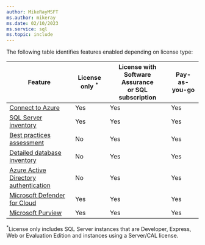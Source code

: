 ```yaml
---
author: MikeRayMSFT
ms.author: mikeray
ms.date: 02/10/2023
ms.service: sql
ms.topic: include
---
```


The following table identifies features enabled depending on license type:

|Feature  |License only <sup>*</sup> |License with Software Assurance<br/>or SQL subscription  |Pay-as-you-go  |
|---------|---------|---------|---------|
|[Connect to Azure](../connect.md) |Yes |Yes |Yes |
|[SQL Server inventory](../overview.md#manage-your-sql-servers-at-scale-from-a-single-point-of-control)|Yes |Yes |Yes |
|[Best practices assessment](../assess.md) |No |Yes |Yes |
|[Detailed database inventory](../view-databases.md#inventory-databases) |No |Yes |Yes |
|[Azure Active Directory authentication](../../../relational-databases/security/authentication-access/azure-ad-authentication-sql-server-overview.md) |No |Yes |Yes |
|[Microsoft Defender for Cloud](/azure/defender-for-cloud/defender-for-sql-usage)|Yes |Yes |Yes |
|[Microsoft Purview](/azure/purview/tutorial-register-scan-on-premises-sql-server)|Yes |Yes |Yes |

<sup>*</sup>License only includes SQL Server instances that are Developer, Express, Web or Evaluation Edition and instances using a Server/CAL license.
